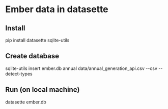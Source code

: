 # Ember data in datasette

## Install

pip install datasette sqlite-utils

## Create database

sqlite-utils insert ember.db annual data/annual_generation_api.csv --csv --detect-types

## Run (on local machine)

datasette ember.db

